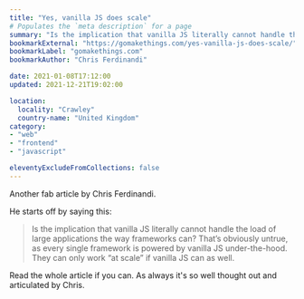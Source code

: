```yaml
---
title: "Yes, vanilla JS does scale"
# Populates the `meta description` for a page
summary: "Is the implication that vanilla JS literally cannot handle the load of large applications the way frameworks can?"
bookmarkExternal: "https://gomakethings.com/yes-vanilla-js-does-scale/"
bookmarkLabel: "gomakethings.com"
bookmarkAuthor: "Chris Ferdinandi"

date: 2021-01-08T17:12:00
updated: 2021-12-21T19:02:00

location:
  locality: "Crawley"
  country-name: "United Kingdom"
category:
- "web"
- "frontend"
- "javascript"

eleventyExcludeFromCollections: false
---
```


Another fab article by Chris Ferdinandi.

He starts off by saying this:

> Is the implication that vanilla JS literally cannot handle the load of large applications the way frameworks can? That’s obviously untrue, as every single framework is powered by vanilla JS under-the-hood. They can only work “at scale” if vanilla JS can as well.

Read the whole article if you can. As always it's so well thought out and articulated by Chris.





